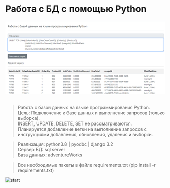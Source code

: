 # Работа с БД с помощью Python
![start](https://github.com/legion088/python-mssql/blob/only-select/readme_img/start_screen_page.png)<br><br>
> Работа с базой данных на языке программирования Python.<br>
Цель: Подключение к базе данных и выполнение запросов (только выборка).<br>
INSERT, UPDATE, DELETE, SET не рассматриваются.<br>
Планируется добавление ветки на выполнение запросов с инструкциями добавления, обновления, удаления и выборки.

> Реализация:   python3.8 | pyodbc | django 3.2 <br>
Сервер БД:    sql server <br>
База данных:  adventureWorks <br>

> Все необходимые пакеты в файле requirements.txt (pip install -r requirements.txt)

![start](https://github.com/legion088/python-mssql/blob/only-select/readme_img/description.gif)<br>

